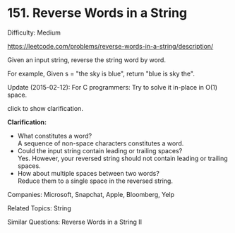 # 151. Reverse Words in a String

Difficulty: Medium

https://leetcode.com/problems/reverse-words-in-a-string/description/

Given an input string, reverse the string word by word.

For example,
Given s = "the sky is blue",
return "blue is sky the".

Update (2015-02-12):
For C programmers: Try to solve it in-place in O(1) space.

click to show clarification.

**Clarification:**  
* What constitutes a word?  
A sequence of non-space characters constitutes a word.
* Could the input string contain leading or trailing spaces?  
Yes. However, your reversed string should not contain leading or trailing spaces.
* How about multiple spaces between two words?  
Reduce them to a single space in the reversed string.

Companies: Microsoft, Snapchat, Apple, Bloomberg, Yelp

Related Topics: String

Similar Questions: Reverse Words in a String II
